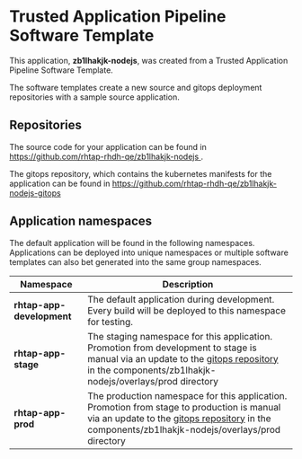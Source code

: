 # Trusted Application Pipeline Software Template

This application, **zb1lhakjk-nodejs**, was created from a Trusted Application Pipeline Software Template.

The software templates create a new source and gitops deployment repositories with a sample source application. 

## Repositories

The source code for your application can be found in [https://github.com/rhtap-rhdh-qe/zb1lhakjk-nodejs ](https://github.com/rhtap-rhdh-qe/zb1lhakjk-nodejs ).
 
The gitops repository, which contains the kubernetes manifests for the application can be found in 
[https://github.com/rhtap-rhdh-qe/zb1lhakjk-nodejs-gitops ](https://github.com/rhtap-rhdh-qe/zb1lhakjk-nodejs-gitops ) 

## Application namespaces 

The default application will be found in the following namespaces. Applications can be deployed into unique namespaces or multiple software templates can also bet generated into the same group namespaces.  

|  Namespace   |  Description   |  
| -------- | -------- |   
| **rhtap-app-development** | The default application during development. Every build will be deployed to this namespace for testing. | 
| **rhtap-app-stage** | The staging namespace for this application. Promotion from development to stage is manual via an update to the [gitops repository](https://github.com/rhtap-rhdh-qe/zb1lhakjk-nodejs-gitops ) in the components/zb1lhakjk-nodejs/overlays/prod directory |  
| **rhtap-app-prod** | The production namespace for this application. Promotion from stage to production is manual via an update to the [gitops repository](https://github.com/rhtap-rhdh-qe/zb1lhakjk-nodejs-gitops ) in the components/zb1lhakjk-nodejs/overlays/prod directory | 